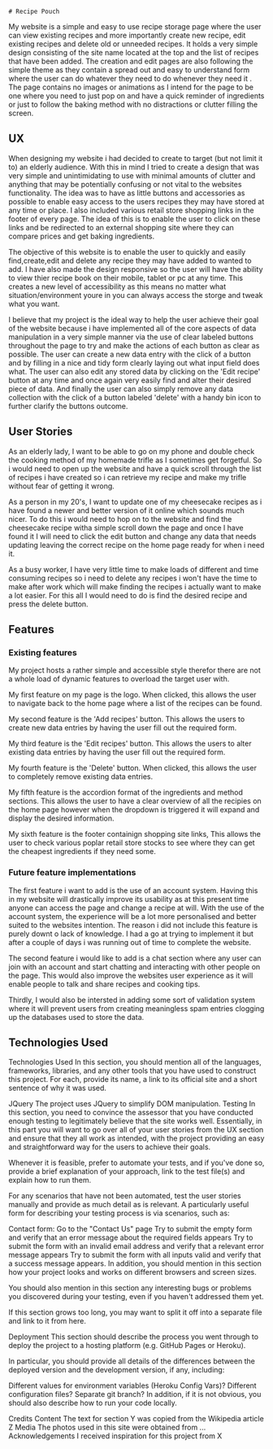                                                                              # Recipe Pouch

My website is a simple and easy to use recipe storage page where the user can view existing recipes and more importantly create new recipe, edit existing recipes and delete old or unneeded recipes. It holds a very simple design consisting of the site name located at the top and the list of recipes that have been added. The creation and edit pages are also following the simple theme as they contain a spread out and easy to understand form where the user can do whatever they need to do whenever they need it . The page contains no images or animations as I intend for the page to be one where you need to just pop on and have a quick reminder of ingredients or just to follow the baking method with no distractions or clutter filling the screen. 


## UX

When designing my website i had decided to create to target (but not limit it to) an elderly audience. With this in mind I tried to create a design that was very simple and unintimidating to use with minimal amounts of clutter and anything that may be potentially confusing or not vital to the websites functionality. The idea was to have as little buttons and accessories as possible to enable easy access to the users recipes they may have stored at any time or place. I also included various retail store shopping links in the footer of every page. The idea of this is to enable the user to click on these links and be redirected to an external shopping site where they can compare prices and get baking ingredients. 

The objective of this website is to enable the user to quickly and easily find,create,edit and delete any recipe they may have added to wanted to add. I have also made the design responsive so the user will have the ability to view thier recipe book on their mobile, tablet or pc at any time. This creates a new level of accessibility as this means no matter what situation/environment youre in you can always access the storge and tweak what you want.

I believe that my project is the ideal way to help the user achieve their goal of the website because i have implemented all of the core aspects of data manipulation in a very simple manner via the use of clear labeled buttons throughout the page to try and make the actions of each button as clear as possible. The user can create a new data entry with the click of a button and by filling in a nice and tidy form clearly laying out what input field does what. The user can also edit any stored data by clicking on the 'Edit recipe' button at any time and once again very easily find and alter their desired piece of data. And finally the user can also simply remove any data collection with the click of a button labeled 'delete' with a handy bin icon to further clarify the buttons outcome. 

## User Stories

As an elderly lady, I want to be able to go on my phone and double check the cooking method of my homemade trifle as I sometimes get forgetful. So i would need to open up the website and have a quick scroll through the list of recipes i have created so i can retrieve my recipe and make my trifle without fear of getting it wrong.

As a person in my 20's, I want to update one of my cheesecake recipes as i have found a newer and better version of it online which sounds much nicer. To do this i would need to hop on to the website and find the cheesecake recipe witha simple scroll down the page and once I have found it I will need to click the edit button and change any data that needs updating leaving the correct recipe on the home page ready for when i need it.

As a busy worker, I have very little time to make loads of different and time consuming recipes so i need to delete any recipes i won't have the time to make after work which will make finding the recipes i actually want to make a lot easier. For this all I would need to do is find the desired recipe and press the delete button.


## Features

### Existing features

My project hosts a rather simple and accessible style therefor there are not a whole load of dynamic features to overload the target user with. 

My first feature on my page is the logo. When clicked, this allows the user to navigate back to the home page where a list of the recipes can be found. 

My second feature is the 'Add recipes' button. This allows the users to create new data entries by having the user fill out the required form.

My third feature is the 'Edit recipes' button. This allows the users to alter existing data entries by having the user fill out the required form.

My fourth feature is the 'Delete' button. When clicked, this allows the user to completely remove existing data entries.

My fifth feature is the accordion format of the ingredients and method sections. This allows the user to have a clear overview of all the recipies on the home page however when the dropdown is triggered it will expand and display the desired information.

My sixth feature is the footer containign shopping site links, This allows the user to check various poplar retail store stocks to see where they can get the cheapest ingredients if they need some. 

### Future feature implementations

The first feature i want to add is the use of an account system. Having this in my website will drastically improve its usability as at this present time anyone can access the page and change a recipe at will. With the use of the account system, the experience will be a lot more personalised and better suited to the websites intention. The reason i did not include this feature is purely downt o lack of knowledge. I had a go at trying to implement it but after a couple of days i was running out of time to complete the website.

The second feature i would like to add is a chat section where any user can join with an account and start chatting and interacting with other people on the page. This would also improve the websites user experience as it will enable people to talk and share recipes and cooking tips. 

Thirdly, I would also be intersted in adding some sort of validation system where it will prevent users from creating meaningless spam entries clogging up the databases used to store the data. 

## Technologies Used



Technologies Used
In this section, you should mention all of the languages, frameworks, libraries, and any other tools that you have used to construct this project. For each, provide its name, a link to its official site and a short sentence of why it was used.

JQuery
The project uses JQuery to simplify DOM manipulation.
Testing
In this section, you need to convince the assessor that you have conducted enough testing to legitimately believe that the site works well. Essentially, in this part you will want to go over all of your user stories from the UX section and ensure that they all work as intended, with the project providing an easy and straightforward way for the users to achieve their goals.

Whenever it is feasible, prefer to automate your tests, and if you've done so, provide a brief explanation of your approach, link to the test file(s) and explain how to run them.

For any scenarios that have not been automated, test the user stories manually and provide as much detail as is relevant. A particularly useful form for describing your testing process is via scenarios, such as:

Contact form:
Go to the "Contact Us" page
Try to submit the empty form and verify that an error message about the required fields appears
Try to submit the form with an invalid email address and verify that a relevant error message appears
Try to submit the form with all inputs valid and verify that a success message appears.
In addition, you should mention in this section how your project looks and works on different browsers and screen sizes.

You should also mention in this section any interesting bugs or problems you discovered during your testing, even if you haven't addressed them yet.

If this section grows too long, you may want to split it off into a separate file and link to it from here.

Deployment
This section should describe the process you went through to deploy the project to a hosting platform (e.g. GitHub Pages or Heroku).

In particular, you should provide all details of the differences between the deployed version and the development version, if any, including:

Different values for environment variables (Heroku Config Vars)?
Different configuration files?
Separate git branch?
In addition, if it is not obvious, you should also describe how to run your code locally.

Credits
Content
The text for section Y was copied from the Wikipedia article Z
Media
The photos used in this site were obtained from ...
Acknowledgements
I received inspiration for this project from X
